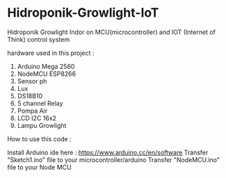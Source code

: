# Hidroponik-Growlight-IoT
Hidroponik Growlight Indor on MCU(microcontroller) and IOT (Internet of Think) control system

hardware used in this project :

1. Arduino Mega 2560
2. NodeMCU ESP8266
3. Sensor ph
4. Lux
5. DS18B10
6. 5 channel Relay
7. Pompa Air
8. LCD I2C 16x2
9. Lampu Growlight

How to use this code :

Install Arduino ide here : https://www.arduino.cc/en/software
Transfer "Sketch1.ino" file to your microcontroller/arduino
Transfer "NodeMCU.ino" file to your Node MCU

